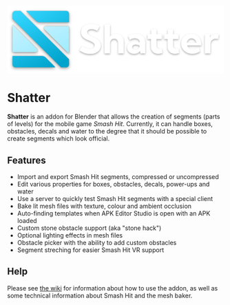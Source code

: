 <img src="docs/res/logo.svg" align="center"/>

# Shatter

**Shatter** is an addon for Blender that allows the creation of segments (parts of levels) for the mobile game *Smash Hit*. Currently, it can handle boxes, obstacles, decals and water to the degree that it should be possible to create segments which look official.

## Features

 * Import and export Smash Hit segments, compressed or uncompressed
 * Edit various properties for boxes, obstacles, decals, power-ups and water
 * Use a server to quickly test Smash Hit segments with a special client
 * Bake lit mesh files with texture, colour and ambient occlusion
 * Auto-finding templates when APK Editor Studio is open with an APK loaded
 * Custom stone obstacle support (aka "stone hack")
 * Optional lighting effects in mesh files
 * Obstacle picker with the ability to add custom obstacles
 * Segment streching for easier Smash Hit VR support

## Help

Please see [the wiki](https://github.com/Smashing-Tech/Smash-Hit-Blender-Tools/wiki) for information about how to use the addon, as well as some technical information about Smash Hit and the mesh baker.
